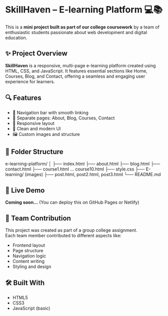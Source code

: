 # SkillHaven – E-learning Platform 💻📚

This is a **mini project built as part of our college coursework** by a team of enthusiastic students passionate about web development and digital education.

## ✨ Project Overview

**SkillHaven** is a responsive, multi-page e-learning platform created using HTML, CSS, and JavaScript. It features essential sections like Home, Courses, Blog, and Contact, offering a seamless and engaging user experience for learners.

## 🔍 Features
- 🧭 Navigation bar with smooth linking
- 📄 Separate pages: About, Blog, Courses, Contact
- 📱 Responsive layout
- 🎯 Clean and modern UI
- 🖼️ Custom images and structure

## 📁 Folder Structure
e-learning-platform/
│
├── index.html
├── about.html
├── blog.html
├── contact.html
├── course1.html ... course10.html
├── style.css
├── E-learning/ (images)
├── post.html, post2.html, post3.html
└── README.md


## 🚀 Live Demo
**Coming soon...** (You can deploy this on GitHub Pages or Netlify)

## 🤝 Team Contribution
This project was created as part of a group college assignment.  
Each team member contributed to different aspects like:
- Frontend layout
- Page structure
- Navigation logic
- Content writing
- Styling and design

## 🛠️ Built With
- HTML5
- CSS3
- JavaScript (basic)
